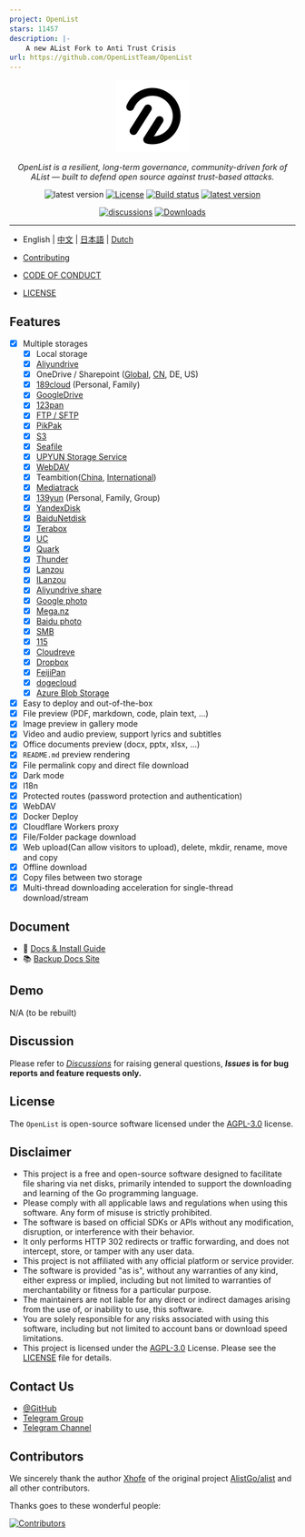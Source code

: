```yaml
---
project: OpenList
stars: 11457
description: |-
    A new AList Fork to Anti Trust Crisis
url: https://github.com/OpenListTeam/OpenList
---
```


<div align="center">
  <img style="width: 128px; height: 128px;" src="https://raw.githubusercontent.com/OpenListTeam/Logo/main/logo.svg" alt="logo" />

  <p><em>OpenList is a resilient, long-term governance, community-driven fork of AList — built to defend open source against trust-based attacks.</em></p>

  <img src="https://goreportcard.com/badge/github.com/OpenListTeam/OpenList/v3" alt="latest version" />
  <a href="https://github.com/OpenListTeam/OpenList/blob/main/LICENSE"><img src="https://img.shields.io/github/license/OpenListTeam/OpenList" alt="License" /></a>
  <a href="https://github.com/OpenListTeam/OpenList/actions?query=workflow%3ABuild"><img src="https://img.shields.io/github/actions/workflow/status/OpenListTeam/OpenList/build.yml?branch=main" alt="Build status" /></a>
  <a href="https://github.com/OpenListTeam/OpenList/releases"><img src="https://img.shields.io/github/release/OpenListTeam/OpenList" alt="latest version" /></a>

  <a href="https://github.com/OpenListTeam/OpenList/discussions"><img src="https://img.shields.io/github/discussions/OpenListTeam/OpenList?color=%23ED8936" alt="discussions" /></a>
  <a href="https://github.com/OpenListTeam/OpenList/releases"><img src="https://img.shields.io/github/downloads/OpenListTeam/OpenList/total?color=%239F7AEA&logo=github" alt="Downloads" /></a>
</div>

---

- English | [中文](./README_cn.md) | [日本語](./README_ja.md) | [Dutch](./README_nl.md)

- [Contributing](./CONTRIBUTING.md)
- [CODE OF CONDUCT](./CODE_OF_CONDUCT.md)
- [LICENSE](./LICENSE)

## Features

- [x] Multiple storages
  - [x] Local storage
  - [x] [Aliyundrive](https://www.alipan.com)
  - [x] OneDrive / Sharepoint ([Global](https://www.microsoft.com/en-us/microsoft-365/onedrive/online-cloud-storage), [CN](https://portal.partner.microsoftonline.cn), DE, US)
  - [x] [189cloud](https://cloud.189.cn) (Personal, Family)
  - [x] [GoogleDrive](https://drive.google.com)
  - [x] [123pan](https://www.123pan.com)
  - [x] [FTP / SFTP](https://en.wikipedia.org/wiki/File_Transfer_Protocol)
  - [x] [PikPak](https://www.mypikpak.com)
  - [x] [S3](https://aws.amazon.com/s3)
  - [x] [Seafile](https://seafile.com)
  - [x] [UPYUN Storage Service](https://www.upyun.com/products/file-storage)
  - [x] [WebDAV](https://en.wikipedia.org/wiki/WebDAV)
  - [x] Teambition([China](https://www.teambition.com), [International](https://us.teambition.com))
  - [x] [Mediatrack](https://www.mediatrack.cn)
  - [x] [139yun](https://yun.139.com) (Personal, Family, Group)
  - [x] [YandexDisk](https://disk.yandex.com)
  - [x] [BaiduNetdisk](http://pan.baidu.com)
  - [x] [Terabox](https://www.terabox.com/main)
  - [x] [UC](https://drive.uc.cn)
  - [x] [Quark](https://pan.quark.cn)
  - [x] [Thunder](https://pan.xunlei.com)
  - [x] [Lanzou](https://www.lanzou.com)
  - [x] [ILanzou](https://www.ilanzou.com)
  - [x] [Aliyundrive share](https://www.alipan.com)
  - [x] [Google photo](https://photos.google.com)
  - [x] [Mega.nz](https://mega.nz)
  - [x] [Baidu photo](https://photo.baidu.com)
  - [x] [SMB](https://en.wikipedia.org/wiki/Server_Message_Block)
  - [x] [115](https://115.com)
  - [X] [Cloudreve](https://cloudreve.org)
  - [x] [Dropbox](https://www.dropbox.com)
  - [x] [FeijiPan](https://www.feijipan.com)
  - [x] [dogecloud](https://www.dogecloud.com/product/oss)
  - [x] [Azure Blob Storage](https://azure.microsoft.com/products/storage/blobs)
- [x] Easy to deploy and out-of-the-box
- [x] File preview (PDF, markdown, code, plain text, ...)
- [x] Image preview in gallery mode
- [x] Video and audio preview, support lyrics and subtitles
- [x] Office documents preview (docx, pptx, xlsx, ...)
- [x] `README.md` preview rendering
- [x] File permalink copy and direct file download
- [x] Dark mode
- [x] I18n
- [x] Protected routes (password protection and authentication)
- [x] WebDAV
- [x] Docker Deploy
- [x] Cloudflare Workers proxy
- [x] File/Folder package download
- [x] Web upload(Can allow visitors to upload), delete, mkdir, rename, move and copy
- [x] Offline download
- [x] Copy files between two storage
- [x] Multi-thread downloading acceleration for single-thread download/stream

## Document

- 📘 [Docs & Install Guide](https://docs.oplist.org)
- 📚 [Backup Docs Site](https://docs.openlist.team)

## Demo

N/A (to be rebuilt)

## Discussion

Please refer to [*Discussions*](https://github.com/OpenListTeam/OpenList/discussions) for raising general questions, ***Issues* is for bug reports and feature requests only.**

## License

The `OpenList` is open-source software licensed under the [AGPL-3.0](https://www.gnu.org/licenses/agpl-3.0.txt) license.

## Disclaimer

- This project is a free and open-source software designed to facilitate file sharing via net disks, primarily intended to support the downloading and learning of the Go programming language.
- Please comply with all applicable laws and regulations when using this software. Any form of misuse is strictly prohibited.
- The software is based on official SDKs or APIs without any modification, disruption, or interference with their behavior.
- It only performs HTTP 302 redirects or traffic forwarding, and does not intercept, store, or tamper with any user data.
- This project is not affiliated with any official platform or service provider.
- The software is provided "as is", without any warranties of any kind, either express or implied, including but not limited to warranties of merchantability or fitness for a particular purpose.
- The maintainers are not liable for any direct or indirect damages arising from the use of, or inability to use, this software.
- You are solely responsible for any risks associated with using this software, including but not limited to account bans or download speed limitations.
- This project is licensed under the [AGPL-3.0](https://www.gnu.org/licenses/agpl-3.0.txt) License. Please see the [LICENSE](./LICENSE) file for details.

## Contact Us

- [@GitHub](https://github.com/OpenListTeam)
- [Telegram Group](https://t.me/OpenListTeam)
- [Telegram Channel](https://t.me/OpenListOfficial)

## Contributors

We sincerely thank the author [Xhofe](https://github.com/Xhofe) of the original project [AlistGo/alist](https://github.com/AlistGo/alist) and all other contributors.

Thanks goes to these wonderful people:

[![Contributors](https://contrib.rocks/image?repo=OpenListTeam/OpenList)](https://github.com/OpenListTeam/OpenList/graphs/contributors)

